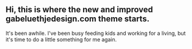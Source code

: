 ## Hi, this is where the new and improved gabeluethjedesign.com theme starts.

It's been awhile. I've been busy feeding kids and working for a living, but it's time to do a little something for me again.